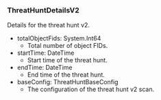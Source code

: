 ### ThreatHuntDetailsV2
Details for the threat hunt v2.

- totalObjectFids: System.Int64
  - Total number of object FIDs.
- startTime: DateTime
  - Start time of the threat hunt.
- endTime: DateTime
  - End time of the threat hunt.
- baseConfig: ThreatHuntBaseConfig
  - The configuration of the threat hunt v2 scan.
